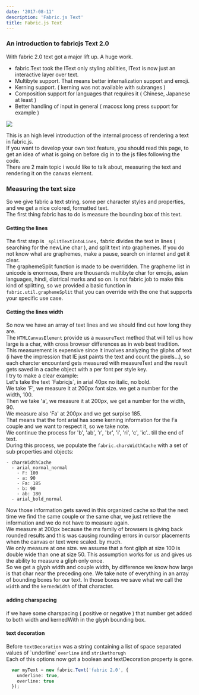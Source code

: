 ```yaml
---
date: '2017-08-11'
description: 'Fabric.js Text'
title: Fabric.js Text
---
```


### An introduction to fabricjs Text 2.0

With fabric 2.0 text got a major lift up. A huge work.

*   fabric.Text took the IText only styling abilities, IText is now just an interactive layer over text.
*   Multibyte support. That means better internalization support and emoji.
*   Kerning support. ( kerning was not available with subranges )
*   Composition support for languages that requires it ( Chinese, Japanese at least )
*   Better handling of input in general ( macosx long press support for example )

![](/article_assets/textsample.png)

This is an high level introduction of the internal process of rendering a text in fabric.js.  
If you want to develop your own text feature, you should read this page, to get an idea of what is going on before dig in to the js files following the code.  
There are 2 main topic i would like to talk about, measuring the text and rendering it on the canvas element.

### Measuring the text size

So we give fabric a text string, some per character styles and properties, and we get a nice colored, formatted text.  
The first thing fabric has to do is measure the bounding box of this text.  

#### Getting the lines

The first step is `_splitTextIntoLines,` fabric divides the text in lines ( searching for the newLine char ), and split text into graphemes. If you do not know what are graphemes, make a pause, search on internet and get it clear.  
The graphemeSplit function is made to be overridden. The grapheme list in unicode is enormous, there are thousands multibyte char for emojis, asian languages, hindi, diatrical marks and so on. Is not fabric job to make this kind of splitting, so we provided a basic function in `fabric.util.graphemeSplit` that you can override with the one that supports your specific use case.  

#### Getting the lines width

So now we have an array of text lines and we should find out how long they are.  
The `HTMLCanvasElement` provide us a `measureText` method that will tell us how large is a char, with cross browser differences as in web best tradition.  
This measurement is expensive since it involves analyzing the gliphs of text (i have the impression that IE just paints the text and count the pixels...), so each charcter encounterd gets measured with measureText and the result gets saved in a cache object with a per font per style key.  
I try to make a clear example:  
Let's take the text \`Fabricjs\`, in arial 40px no italic, no bold.  
We take 'F', we measure it at 200px font size. we get a number for the width, 100.  
Then we take 'a', we measure it at 200px, we get a number for the width, 90.  
We measure also 'Fa' at 200px and we get surpise 185.  
That means that the font arial has some kerning information for the Fa couple and we want to respect it, so we take note.  
We continue the process for 'b', 'ab', 'r', 'br', 'i', 'ri', 'c', 'ic'.. till the end of text.  
During this process, we populate the `fabric.charsWidthCache` with a set of sub properties and objects:  

```
- charsWidthCache
  - arial_normal_normal
    - F: 100
    - a: 90
    - Fa: 185
    - b: 90
    - ab: 180
  - arial_bold_normal
```
Now those information gets saved in this organized cache so that the next time we find the same couple or the same char, we just retrieve the information and we do not have to measure again.  
We measure at 200px because the ms family of browsers is giving back rounded results and this was causing rounding errors in cursor placements when the canvas or text were scaled. by much.  
We only measure at one size. we assume that a font gliph at size 100 is double wide than one at size 50. This assumption works for us and gives us the ability to measure a gliph only once.  
So we get a glyph width and couple width, by difference we know how large is that char near the preceding one. We take note of everything in an array of bounding boxes for our text. In those boxes we save what we call the `width` and the `kernedWidth` of that character.

#### adding charspacing

if we have some charspacing ( positive or negative ) that number get added to both width and kernedWith in the glyph bounding box.

#### text decoration

Before `textDecoration` was a string containing a list of space separated values of \`underline\` `overline` and `strikethorugh`  
Each of this options now got a boolean and textDecoration property is gone.

```ts
  var myText = new fabric.Text('fabric 2.0', {
    underline: true,
    overline: true
  });
```